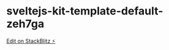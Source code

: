 # sveltejs-kit-template-default-zeh7ga

[Edit on StackBlitz ⚡️](https://stackblitz.com/edit/sveltejs-kit-template-default-zeh7ga)